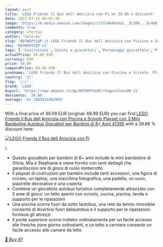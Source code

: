 ```yaml
---
layout: post
title: 'LEGO Friends Il Bus dell Amicizia con Pi at 29.86 % discount'
date: 2021-07-15 06:02:30
image: 'https://m.media-amazon.com/images/I/51S4b4Ov6UL._SL500_._SL400_.jpg'
comments: true
category: ofertas
author: 'tole.es'
slug: 'B07W5PX1QP-it LEGO Friends Il Bus dell Amicizia con Piscina e Scivolo...'
sku: 'B07W5PX1QP-it'
tags: [ 'Costruzioni','Giochi e giocattoli','Personaggi giocattolo','Playset con pupazzetti per bambini','lego', ]
actualPrice: 49.09 EUR
currency: EUR
price: 49.09
comparePrice: 69.99 EUR
prodname: 'LEGO Friends Il Bus dell Amicizia con Piscina e Scivolo  Playset con 3 Mini Bamboline  Autobus Giocattoli per Bambini di 8+ Anni  41395'
country: 'it'
flag: '🇮🇹'
brand: 'LEGO'
buyurl: 'https://www.amazon.it/dp/B07W5PX1QP/?tag=tolees00-21'
descuento: '29.86'
average: '61.7885915492959'
---
```


With a final price of 49.09 EUR (original: 69.99 EUR) you can find [LEGO Friends Il Bus dell Amicizia con Piscina e Scivolo  Playset con 3 Mini Bamboline  Autobus Giocattoli per Bambini di 8+ Anni  41395](https://www.amazon.it/dp/B07W5PX1QP/?tag=tolees00-21) with a  29.86 % discount here:

[![LEGO Friends Il Bus dell Amicizia con Pi](https://m.media-amazon.com/images/I/51S4b4Ov6UL._SL500_._SL400_.jpg)](https://www.amazon.it/dp/B07W5PX1QP/?tag=tolees00-21)

ℹ️:

- Questo giocattolo per bambini di 8+ anni include le mini bamboline di Olivia, Mia e Stephanie e viene fornito con tanti dettagli che garantiscono ore di gioco di ruolo ininterrotto
- Il playset di costruzioni per bambini include tanti accessori, una figura di criceto, un laptop, una macchina fotografica, una padella, un uovo, piastrelle decorative e una coperta
- Contiene un giocattolo autobus turistico completamente attrezzato con 5 aree di gioco: un tetto aperto con scivolo, cucina, piscina, tenda e supporto per le riparazioni
- Una piscina scorre fuori da sotto lautobus, una rete da tennis rimovibile consente di divertirsi fuori dallautobus e il supporto per le riparazioni fornisce gli attrezzi
- Il ponte superiore scorre indietro ordinatamente per un facile accesso alle fresche zone giorno sottostanti, e un tetto a cerniera consente un facile accesso alle camere da letto

[🛒 Buy it!!](https://www.amazon.it/dp/B07W5PX1QP/?tag=tolees00-21)
